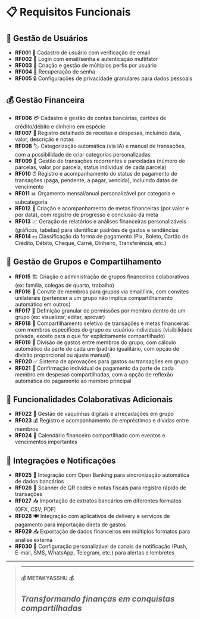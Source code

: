 # 📋 Requisitos Funcionais

## 👤 Gestão de Usuários

* **RF001** 🔐 Cadastro de usuário com verificação de email
* **RF002** 🔑 Login com email/senha e autenticação multifator
* **RF003** 👥 Criação e gestão de múltiplos perfis por usuário
* **RF004** 🔄 Recuperação de senha
* **RF005** 🔒 Configurações de privacidade granulares para dados pessoais

## 💰 Gestão Financeira

* **RF006** 💳 Cadastro e gestão de contas bancárias, cartões de crédito/débito e dinheiro em espécie
* **RF007** 📝 Registro detalhado de receitas e despesas, incluindo data, valor, descrição e notas
* **RF008** 🏷️ Categorização automática (via IA) e manual de transações, com a possibilidade de criar categorias
  personalizadas
* **RF009** 🔄 Gestão de transações recorrentes e parceladas (número de parcelas, valor por parcela, status individual de
  cada parcela)
* **RF010** ⏰ Registro e acompanhamento do status de pagamento de transações (paga, pendente, a pagar, vencida),
  incluindo datas de vencimento
* **RF011** 📊 Orçamento mensal/anual personalizável por categoria e subcategoria
* **RF012** 🎯 Criação e acompanhamento de metas financeiras (por valor e por data), com registro de progresso e
  conclusão da meta
* **RF013** 📈 Geração de relatórios e análises financeiras personalizáveis (gráficos, tabelas) para identificar padrões
  de gastos e tendências
* **RF014** 💵 Classificação da forma de pagamento (Pix, Boleto, Cartão de Crédito, Débito, Cheque, Carnê, Dinheiro,
  Transferência, etc.)

## 👥 Gestão de Grupos e Compartilhamento

* **RF015** 🏗️ Criação e administração de grupos financeiros colaborativos (ex: família, colegas de quarto, trabalho)
* **RF016** 📨 Convite de membros para grupos via email/link, com convites unilaterais (pertencer a um grupo não implica
  compartilhamento automático em outros)
* **RF017** 👮 Definição granular de permissões por membro dentro de um grupo (ex: visualizar, editar, aprovar)
* **RF018** 🔄 Compartilhamento seletivo de transações e metas financeiras com membros específicos do grupo ou usuários
  individuais (visibilidade privada, exceto para o que for explicitamente compartilhado)
* **RF019** 💸 Divisão de gastos entre membros do grupo, com cálculo automático da parte de cada um (padrão igualitário,
  com opção de divisão proporcional ou ajuste manual)
* **RF020** ✅ Sistema de aprovações para gastos ou transações em grupo
* **RF021** 🧾 Confirmação individual de pagamento da parte de cada membro em despesas compartilhadas, com a opção de
  reflexão automática do pagamento ao membro principal

## 🤝 Funcionalidades Colaborativas Adicionais

* **RF022** 🎁 Gestão de vaquinhas digitais e arrecadações em grupo
* **RF023** 💰 Registro e acompanhamento de empréstimos e dívidas entre membros
* **RF024** 📅 Calendário financeiro compartilhado com eventos e vencimentos importantes

## 🔌 Integrações e Notificações

* **RF025** 🏦 Integração com Open Banking para sincronização automática de dados bancários
* **RF026** 📱 Scanner de QR codes e notas fiscais para registro rápido de transações
* **RF027** 📥 Importação de extratos bancários em diferentes formatos (OFX, CSV, PDF)
* **RF028** 🍽️ Integração com aplicativos de delivery e serviços de pagamento para importação direta de gastos
* **RF029** 📤 Exportação de dados financeiros em múltiplos formatos para análise externa
* **RF030** 🔔 Configuração personalizável de canais de notificação (Push, E-mail, SMS, WhatsApp, Telegram, etc.) para
  alertas e lembretes

---

> ---------------------------------------------------------------------------
> #### 💰 METAKYASSHU 💰
> ***Transformando finanças em conquistas compartilhadas***
> ---------------------------------------------------------------------------